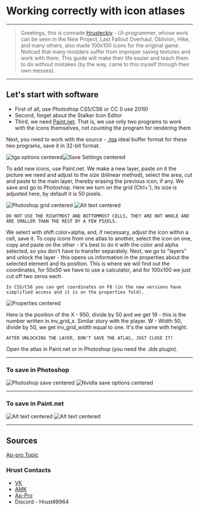 # Working correctly with icon atlases

___

> Greetings, this is comrade [Hrusteckiy](#hrust-contacts) - UI-programmer, whose work can be seen in the New Project, Last Fallout Overhaul, Oblivion, Hike, and many others, also made 100x100 icons for the original game. Noticed that many modders suffer from improper saving textures and work with them. This guide will make their life easier and teach them to do without mistakes (by the way, came to this myself through their own messes).

___

## Let's start with software

* First of all, use Photoshop CS5/CS6 or CC (I use 2019)
* Second, forget about the Stalker Icon Editor
* Third, we need [Paint.net](https://www.getpaint.net/). That is, we use only two programs to work with the icons themselves, not counting the program for rendering them

Next, you need to work with the source - [.tga](https://en.wikipedia.org/wiki/Truevision_TGA) ideal buffer format for these two programs, save it in 32-bit format.

![tga options centered](images/tga-settings.png)![Save Settings centered](images/save-settings.png)

To add new icons, use Paint.net. We make a new layer, paste on it the picture we need and adjust to the size (bilinear method), select the area, cut and paste to the main layer, thereby erasing the previous icon, if any. We save and go to Photoshop. Here we turn on the grid (Ctrl+'), its size is adjusted here, by default it is 50 pixels.

![Photoshop grid centered](images/photoshop-grid.png)
![Alt text centered](images/preferences.png)

```admonish warning title="Important!"
DO NOT USE THE RIGHTMOST AND BOTTOMMOST CELLS, THEY ARE NOT WHOLE AND ARE SMALLER THAN THE REST BY A FEW PIXELS.
```

We select with shift color+alpha, and, if necessary, adjust the icon within a cell, save it.
To copy icons from one atlas to another, select the icon on one, copy and paste on the other - it's best to do it with the color and alpha selected, so you don't have to transfer separately.
Next, we go to "layers" and unlock the layer - this opens us information in the properties about the selected element and its position. This is where we will find out the coordinates, for 50x50 we have to use a calculator, and for 100x100 we just cut off two zeros each.

```admonish warning
In CS5/CS6 you can get coordinates on F8 (in the new versions have simplified access and it is on the properties fold).
```

![Properties centered](images/properties.png)

Here is the position of the X - 950, divide by 50 and we get 19 - this is the number written in inv_grid_x. Similar story with the player. W - Width 50, divide by 50, we get inv_grid_width equal to one. It's the same with height.

```admonish warning title="Important!"
AFTER UNLOCKING THE LAYER, DON'T SAVE THE ATLAS, JUST CLOSE IT!
```

Open the atlas in Paint.net or in Photoshop (you need the .dds plugin).

___

### To save in Photoshop

![Photoshop save centered](images/photoshop-save.png)
![Nvidia save options centered](images/nvidia-save-options.png)

___

### To save in Paint.net

![Alt text centered](images/image_(7).png)
![Alt text centered](images/image_(8).png)

___

## Sources

[Ap-pro Topic](https://ap-pro.ru/forums/topic/4205-pravilnaya-rabota-s-atlasami-ikonok/)

### Hrust Contacts

* [VK](https://vk.com/hrusteckiy)
* [AMK](https://amk-team.ru/forum/profile/57247-hrust/)
* [Ap-Pro](https://ap-pro.ru/profile/4757-hrust/)
* Discord - Hrust#8964
